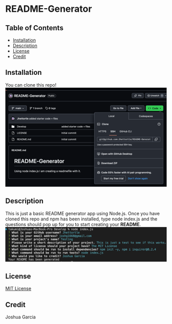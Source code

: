 # README-Generator

## Table of Contents
* [Installation](#installation)
* [Description](#description)
* [License](#license)
* [Credit](#credit)

## Installation 
You can clone this repo!
![screenshot](images/screenshot-01.png)

## Description
This is just a basic README generator app using Node.js. Once you have cloned this repo and npm has been installed, type node index.js and the questions should pop up for you to start creating your **README**. ![screenshot](images/screenshot-02.png)

## License
[ MIT License ](./LICENSE)

## Credit
Joshua Garcia 
